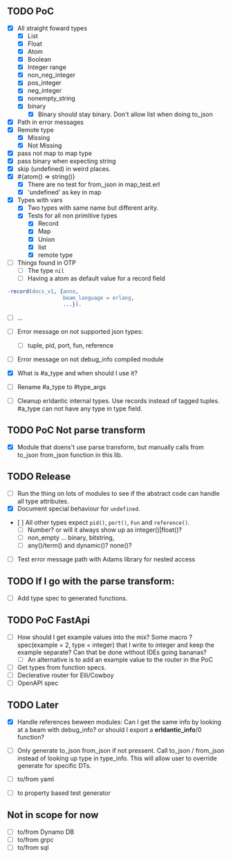 ## TODO PoC
- [x] All straight foward types
  - [X] List
  - [x] Float
  - [x] Atom
  - [x] Boolean
  - [x] Integer range
  - [x] non_neg_integer
  - [x] pos_integer
  - [x] neg_integer
  - [x] nonempty_string
  - [x] binary
    - [x] Binary should stay binary. Don't allow list when doing to_json
- [X] Path in error messages
- [x] Remote type
  - [x] Missing
  - [x] Not Missing
- [x] pass not map to map type
- [x] pass binary when expecting string
- [x] skip (undefined) in weird places.
- [x] #{atom() => string()}
  - [x] There are no test for from_json in map_test.erl
  - [x] 'undefined' as key in map
- [x] Types with vars
  - [x] Two types with same name but different arity.
  - [x] Tests for all non primitive types
    - [x] Record
    - [x] Map
    - [x] Union
    - [x] list
    - [x] remote type
- [ ] Things found in OTP
  - [ ] The type `nil`
  - [ ] Having a atom as default value for a record field
```erlang
-record(docs_v1, {anno,
                  beam_language = erlang,
                  ...}).
```
  - [ ] ...

- [ ] Error message on not supported json types:
  - [ ] tuple, pid, port, fun, reference
- [ ] Error message on not debug_info compiled module
- [x] What is #a_type and when should I use it?
- [ ] Rename #a_type to #type_args
- [ ] Cleanup erldantic internal types. Use records instead of tagged tuples. #a_type can not have any type in type field.

## TODO PoC Not parse transform
- [x] Module that doens't use parse transform, but manually calls from to_json from_json function in this lib.

## TODO Release
- [ ] Run the thing on lots of modules to see if the abstract code can handle all type attributes.
- [x] Document special behaviour for `undefined`.
- [ ] All other types expect `pid()`, `port()`, `Fun` and `reference()`.
    - [ ] Number? or will it always show up as integer()|float()?
    - [ ] non_empty ... binary, bitstring,
    - [ ] any()/term() and dynamic()? none()?
- [ ] Test error message path with Adams library for nested access

## TODO If I go with the parse transform:
- [ ] Add type spec to generated functions.

## TODO PoC FastApi
- [ ] How should I get example values into the mix? Some macro ?spec(example = 2, type = integer) that I write to integer and keep the example separate? Can that be done without IDEs going bananas?
  - [ ] An alternative is to add an example value to the router in the PoC
- [ ] Get types from function specs.
- [ ] Declerative router for Elli/Cowboy
- [ ] OpenAPI spec

## TODO Later
- [x] Handle references beween modules: Can I get the same info by looking at a beam with debug_info? or should I export a __erldantic_info__/0 function?
- [ ] Only generate to_json from_json if not pressent. Call to_json / from_json instead of looking up type in type_info. This will allow user to override generate for specific DTs.
- [ ] to/from yaml
- [ ] to property based test generator


## Not in scope for now
- [ ] to/from Dynamo DB
- [ ] to/from grpc
- [ ] to/from sql
